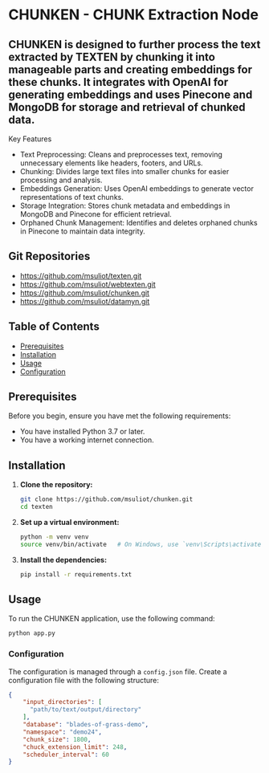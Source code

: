 # CHUNKEN - CHUNK Extraction Node
## CHUNKEN is designed to further process the text extracted by TEXTEN by chunking it into manageable parts and creating embeddings for these chunks. It integrates with OpenAI for generating embeddings and uses Pinecone and MongoDB for storage and retrieval of chunked data.

Key Features
- Text Preprocessing: Cleans and preprocesses text, removing unnecessary elements like headers, footers, and URLs.
- Chunking: Divides large text files into smaller chunks for easier processing and analysis.
- Embeddings Generation: Uses OpenAI embeddings to generate vector representations of text chunks.
- Storage Integration: Stores chunk metadata and embeddings in MongoDB and Pinecone for efficient retrieval.
- Orphaned Chunk Management: Identifies and deletes orphaned chunks in Pinecone to maintain data integrity.

## Git Repositories
- https://github.com/msuliot/texten.git
- https://github.com/msuliot/webtexten.git
- https://github.com/msuliot/chunken.git
- https://github.com/msuliot/datamyn.git

## Table of Contents
- [Prerequisites](#prerequisites)
- [Installation](#installation)
- [Usage](#usage)
- [Configuration](#configuration)

## Prerequisites

Before you begin, ensure you have met the following requirements:
- You have installed Python 3.7 or later.
- You have a working internet connection.

## Installation

1. **Clone the repository:**

    ```bash
    git clone https://github.com/msuliot/chunken.git
    cd texten
    ```

2. **Set up a virtual environment:**

    ```bash
    python -m venv venv
    source venv/bin/activate   # On Windows, use `venv\Scripts\activate`
    ```

3. **Install the dependencies:**

    ```bash
    pip install -r requirements.txt
    ```

## Usage

To run the CHUNKEN application, use the following command:

```bash
python app.py
```

### Configuration

The configuration is managed through a `config.json` file. Create a configuration file with the following structure:

```json
{
    "input_directories": [
      "path/to/text/output/directory"
    ],
    "database": "blades-of-grass-demo",
    "namespace": "demo24",
    "chunk_size": 1800, 
    "chuck_extension_limit": 248,
    "scheduler_interval": 60
}
```